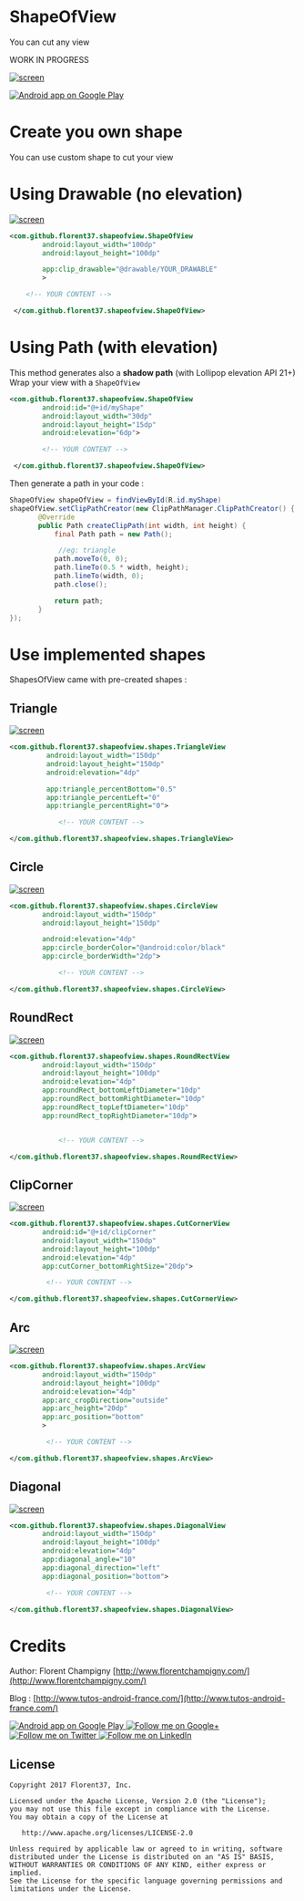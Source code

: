 # ShapeOfView

You can cut any view

WORK IN PROGRESS

[![screen](https://raw.githubusercontent.com/florent37/ShapeOfView/master/medias/main_small.png)](https://www.github.com/florent37/ShapeOfView)

<a href="https://goo.gl/WXW8Dc">
  <img alt="Android app on Google Play" src="https://developer.android.com/images/brand/en_app_rgb_wo_45.png" />
</a>

# Create you own shape

You can use custom shape to cut your view

# Using Drawable (no elevation)

[![screen](https://raw.githubusercontent.com/florent37/ShapeOfView/master/medias/custom.png)](https://www.github.com/florent37/ShapeOfView)

```xml
<com.github.florent37.shapeofview.ShapeOfView
        android:layout_width="100dp"
        android:layout_height="100dp"

        app:clip_drawable="@drawable/YOUR_DRAWABLE"
        >

    <!-- YOUR CONTENT -->

 </com.github.florent37.shapeofview.ShapeOfView>
```

# Using Path (with elevation)

This method generates also a **shadow path** (with Lollipop elevation API 21+)
Wrap your view with a `ShapeOfView`

```xml
<com.github.florent37.shapeofview.ShapeOfView
        android:id="@+id/myShape"
        android:layout_width="30dp"
        android:layout_height="15dp"
        android:elevation="6dp">

        <!-- YOUR CONTENT -->

 </com.github.florent37.shapeofview.ShapeOfView>
```

Then generate a path in your code :

```java
ShapeOfView shapeOfView = findViewById(R.id.myShape)
shapeOfView.setClipPathCreator(new ClipPathManager.ClipPathCreator() {
       @Override
       public Path createClipPath(int width, int height) {
           final Path path = new Path();

            //eg: triangle
           path.moveTo(0, 0);
           path.lineTo(0.5 * width, height);
           path.lineTo(width, 0);
           path.close();

           return path;
       }
});
```

# Use implemented shapes

ShapesOfView came with pre-created shapes :

## Triangle

[![screen](https://raw.githubusercontent.com/florent37/ShapeOfView/master/medias/triangle.png)](https://www.github.com/florent37/ShapeOfView)

```xml
<com.github.florent37.shapeofview.shapes.TriangleView
         android:layout_width="150dp"
         android:layout_height="150dp"
         android:elevation="4dp"

         app:triangle_percentBottom="0.5"
         app:triangle_percentLeft="0"
         app:triangle_percentRight="0">

            <!-- YOUR CONTENT -->

</com.github.florent37.shapeofview.shapes.TriangleView>
```

## Circle

[![screen](https://raw.githubusercontent.com/florent37/ShapeOfView/master/medias/circle.png)](https://www.github.com/florent37/ShapeOfView)

```xml
<com.github.florent37.shapeofview.shapes.CircleView
        android:layout_width="150dp"
        android:layout_height="150dp"

        android:elevation="4dp"
        app:circle_borderColor="@android:color/black"
        app:circle_borderWidth="2dp">

            <!-- YOUR CONTENT -->

</com.github.florent37.shapeofview.shapes.CircleView>
```

## RoundRect

[![screen](https://raw.githubusercontent.com/florent37/ShapeOfView/master/medias/roundrect.png)](https://www.github.com/florent37/ShapeOfView)

```xml
<com.github.florent37.shapeofview.shapes.RoundRectView
        android:layout_width="150dp"
        android:layout_height="100dp"
        android:elevation="4dp"
        app:roundRect_bottomLeftDiameter="10dp"
        app:roundRect_bottomRightDiameter="10dp"
        app:roundRect_topLeftDiameter="10dp"
        app:roundRect_topRightDiameter="10dp">


            <!-- YOUR CONTENT -->

</com.github.florent37.shapeofview.shapes.RoundRectView>
```

## ClipCorner

[![screen](https://raw.githubusercontent.com/florent37/ShapeOfView/master/medias/cut_corner.png)](https://www.github.com/florent37/ShapeOfView)

```xml
<com.github.florent37.shapeofview.shapes.CutCornerView
        android:id="@+id/clipCorner"
        android:layout_width="150dp"
        android:layout_height="100dp"
        android:elevation="4dp"
        app:cutCorner_bottomRightSize="20dp">

         <!-- YOUR CONTENT -->

</com.github.florent37.shapeofview.shapes.CutCornerView>
```

## Arc

[![screen](https://raw.githubusercontent.com/florent37/ShapeOfView/master/medias/arc.png)](https://www.github.com/florent37/ShapeOfView)

```xml
<com.github.florent37.shapeofview.shapes.ArcView
        android:layout_width="150dp"
        android:layout_height="100dp"
        android:elevation="4dp"
        app:arc_cropDirection="outside"
        app:arc_height="20dp"
        app:arc_position="bottom"
        >

         <!-- YOUR CONTENT -->

</com.github.florent37.shapeofview.shapes.ArcView>
```


## Diagonal

[![screen](https://raw.githubusercontent.com/florent37/ShapeOfView/master/medias/diagonal.png)](https://www.github.com/florent37/ShapeOfView)

```xml
<com.github.florent37.shapeofview.shapes.DiagonalView
        android:layout_width="150dp"
        android:layout_height="100dp"
        android:elevation="4dp"
        app:diagonal_angle="10"
        app:diagonal_direction="left"
        app:diagonal_position="bottom">

         <!-- YOUR CONTENT -->

</com.github.florent37.shapeofview.shapes.DiagonalView>
```

# Credits

Author: Florent Champigny [http://www.florentchampigny.com/](http://www.florentchampigny.com/)

Blog : [http://www.tutos-android-france.com/](http://www.tutos-android-france.com/)


<a href="https://goo.gl/WXW8Dc">
  <img alt="Android app on Google Play" src="https://developer.android.com/images/brand/en_app_rgb_wo_45.png" />
</a>

<a href="https://plus.google.com/+florentchampigny">
  <img alt="Follow me on Google+"
       src="https://raw.githubusercontent.com/florent37/DaVinci/master/mobile/src/main/res/drawable-hdpi/gplus.png" />
</a>
<a href="https://twitter.com/florent_champ">
  <img alt="Follow me on Twitter"
       src="https://raw.githubusercontent.com/florent37/DaVinci/master/mobile/src/main/res/drawable-hdpi/twitter.png" />
</a>
<a href="https://www.linkedin.com/in/florentchampigny">
  <img alt="Follow me on LinkedIn"
       src="https://raw.githubusercontent.com/florent37/DaVinci/master/mobile/src/main/res/drawable-hdpi/linkedin.png" />
</a>


License
--------

    Copyright 2017 Florent37, Inc.

    Licensed under the Apache License, Version 2.0 (the "License");
    you may not use this file except in compliance with the License.
    You may obtain a copy of the License at

       http://www.apache.org/licenses/LICENSE-2.0

    Unless required by applicable law or agreed to in writing, software
    distributed under the License is distributed on an "AS IS" BASIS,
    WITHOUT WARRANTIES OR CONDITIONS OF ANY KIND, either express or implied.
    See the License for the specific language governing permissions and
    limitations under the License.
